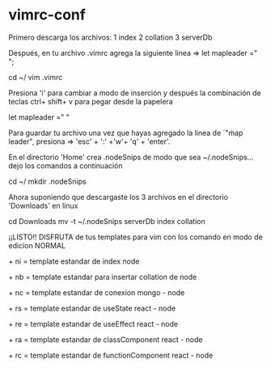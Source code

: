 # vimrc-conf
Primero descarga los archivos: 
1 index
2 collation
3 serverDb

Después, en tu archivo .vimrc agrega la siguiente linea => let mapleader =" ";

cd ~/
vim .vimrc

Presiona 'i' para cambiar a modo de inserción y después la combinación de teclas ctrl+ shift+ v para pegar desde la papelera

let mapleader =" " 

Para guardar tu archivo una vez que hayas agregado la linea de ´"ḿap leader",
presiona =>  'esc' + ':' +'w'+ 'q' + 'enter'.




En el directorio 'Home' crea .nodeSnips de modo que sea ~/.nodeSnips... dejo los comandos a continuación

cd ~/
mkdir .nodeSnips


Ahora suponiendo que descargaste los 3 archivos en el directorio 'Downloads' en linux

cd Downloads
mv -t ~/.nodeSnips serverDb index collation


¡¡LISTO!!
DISFRUTA de tus templates para vim con los comando en modo de edicion  NORMAL 


<espacio> + ni = template estandar de index node
  
<espacio> + nb = template estandar para insertar collation de node
  
<espacio> + nc = template estandar de conexion mongo - node
  
<espacio> + rs = template estandar de useState react - node
  
<espacio> + re = template estandar de useEffect react - node
  
<espacio> + ra = template estandar de classComponent react - node
  
<espacio> + rc = template estandar de functionComponent react - node
  

